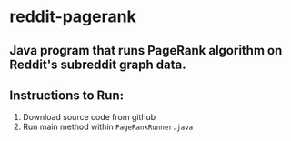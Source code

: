 # reddit-pagerank

## Java program that runs PageRank algorithm on Reddit's subreddit graph data. 

## Instructions to Run: 

1. Download source code from github
2. Run main method within ```PageRankRunner.java```
